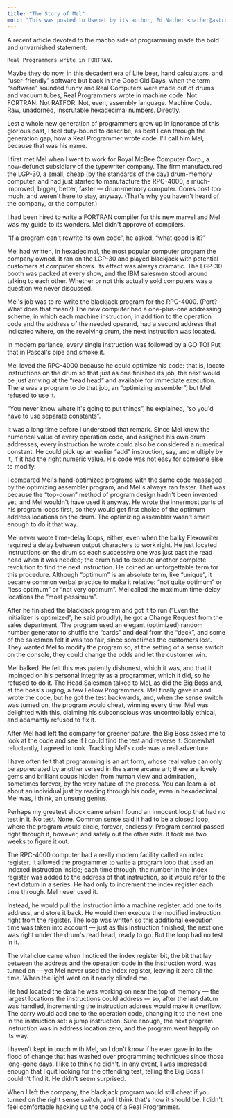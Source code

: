 ```yaml
---
title: "The Story of Mel"
moto: "This was posted to Usenet by its author, Ed Nather <nather@astro.as.utexas.edu>, on May 21, 1983."
---
```


A recent article devoted to the macho side of programming
made the bold and unvarnished statement:

    Real Programmers write in FORTRAN.

Maybe they do now,
in this decadent era of
Lite beer, hand calculators, and “user-friendly” software
but back in the Good Old Days,
when the term “software” sounded funny
and Real Computers were made out of drums and vacuum tubes,
Real Programmers wrote in machine code.
Not FORTRAN. Not RATFOR. Not, even, assembly language.
Machine Code.
Raw, unadorned, inscrutable hexadecimal numbers.
Directly.

Lest a whole new generation of programmers
grow up in ignorance of this glorious past,
I feel duty-bound to describe,
as best I can through the generation gap,
how a Real Programmer wrote code.
I'll call him Mel,
because that was his name.

I first met Mel when I went to work for Royal McBee Computer Corp.,
a now-defunct subsidiary of the typewriter company.
The firm manufactured the LGP-30,
a small, cheap (by the standards of the day)
drum-memory computer,
and had just started to manufacture
the RPC-4000, a much-improved,
bigger, better, faster — drum-memory computer.
Cores cost too much,
and weren't here to stay, anyway.
(That's why you haven't heard of the company,
or the computer.)

I had been hired to write a FORTRAN compiler
for this new marvel and Mel was my guide to its wonders.
Mel didn't approve of compilers.

“If a program can't rewrite its own code”,
he asked, “what good is it?”

Mel had written,
in hexadecimal,
the most popular computer program the company owned.
It ran on the LGP-30
and played blackjack with potential customers
at computer shows.
Its effect was always dramatic.
The LGP-30 booth was packed at every show,
and the IBM salesmen stood around
talking to each other.
Whether or not this actually sold computers
was a question we never discussed.

Mel's job was to re-write
the blackjack program for the RPC-4000.
(Port? What does that mean?)
The new computer had a one-plus-one
addressing scheme,
in which each machine instruction,
in addition to the operation code
and the address of the needed operand,
had a second address that indicated where, on the revolving drum,
the next instruction was located.

In modern parlance,
every single instruction was followed by a GO TO!
Put that in Pascal's pipe and smoke it.

Mel loved the RPC-4000
because he could optimize his code:
that is, locate instructions on the drum
so that just as one finished its job,
the next would be just arriving at the “read head”
and available for immediate execution.
There was a program to do that job,
an “optimizing assembler”,
but Mel refused to use it.

“You never know where it's going to put things”,
he explained, “so you'd have to use separate constants”.

It was a long time before I understood that remark.
Since Mel knew the numerical value
of every operation code,
and assigned his own drum addresses,
every instruction he wrote could also be considered
a numerical constant.
He could pick up an earlier “add” instruction, say,
and multiply by it,
if it had the right numeric value.
His code was not easy for someone else to modify.

I compared Mel's hand-optimized programs
with the same code massaged by the optimizing assembler program,
and Mel's always ran faster.
That was because the “top-down” method of program design
hadn't been invented yet,
and Mel wouldn't have used it anyway.
He wrote the innermost parts of his program loops first,
so they would get first choice
of the optimum address locations on the drum.
The optimizing assembler wasn't smart enough to do it that way.

Mel never wrote time-delay loops, either,
even when the balky Flexowriter
required a delay between output characters to work right.
He just located instructions on the drum
so each successive one was just past the read head
when it was needed;
the drum had to execute another complete revolution
to find the next instruction.
He coined an unforgettable term for this procedure.
Although “optimum” is an absolute term,
like “unique”, it became common verbal practice
to make it relative:
“not quite optimum” or “less optimum”
or “not very optimum”.
Mel called the maximum time-delay locations
the “most pessimum”.

After he finished the blackjack program
and got it to run
(“Even the initializer is optimized”,
he said proudly),
he got a Change Request from the sales department.
The program used an elegant (optimized)
random number generator
to shuffle the “cards” and deal from the “deck”,
and some of the salesmen felt it was too fair,
since sometimes the customers lost.
They wanted Mel to modify the program
so, at the setting of a sense switch on the console,
they could change the odds and let the customer win.

Mel balked.
He felt this was patently dishonest,
which it was,
and that it impinged on his personal integrity as a programmer,
which it did,
so he refused to do it.
The Head Salesman talked to Mel,
as did the Big Boss and, at the boss's urging,
a few Fellow Programmers.
Mel finally gave in and wrote the code,
but he got the test backwards,
and, when the sense switch was turned on,
the program would cheat, winning every time.
Mel was delighted with this,
claiming his subconscious was uncontrollably ethical,
and adamantly refused to fix it.

After Mel had left the company for greener pa$ture$,
the Big Boss asked me to look at the code
and see if I could find the test and reverse it.
Somewhat reluctantly, I agreed to look.
Tracking Mel's code was a real adventure.

I have often felt that programming is an art form,
whose real value can only be appreciated
by another versed in the same arcane art;
there are lovely gems and brilliant coups
hidden from human view and admiration, sometimes forever,
by the very nature of the process.
You can learn a lot about an individual
just by reading through his code,
even in hexadecimal.
Mel was, I think, an unsung genius.

Perhaps my greatest shock came
when I found an innocent loop that had no test in it.
No test. None.
Common sense said it had to be a closed loop,
where the program would circle, forever, endlessly.
Program control passed right through it, however,
and safely out the other side.
It took me two weeks to figure it out.

The RPC-4000 computer had a really modern facility
called an index register.
It allowed the programmer to write a program loop
that used an indexed instruction inside;
each time through,
the number in the index register
was added to the address of that instruction,
so it would refer
to the next datum in a series.
He had only to increment the index register
each time through.
Mel never used it.

Instead, he would pull the instruction into a machine register,
add one to its address,
and store it back.
He would then execute the modified instruction
right from the register.
The loop was written so this additional execution time
was taken into account —
just as this instruction finished,
the next one was right under the drum's read head,
ready to go.
But the loop had no test in it.

The vital clue came when I noticed
the index register bit,
the bit that lay between the address
and the operation code in the instruction word,
was turned on —
yet Mel never used the index register,
leaving it zero all the time.
When the light went on it nearly blinded me.

He had located the data he was working on
near the top of memory —
the largest locations the instructions could address —
so, after the last datum was handled,
incrementing the instruction address
would make it overflow.
The carry would add one to the
operation code, changing it to the next one in the instruction set:
a jump instruction.
Sure enough, the next program instruction was
in address location zero,
and the program went happily on its way.

I haven't kept in touch with Mel,
so I don't know if he ever gave in to the flood of
change that has washed over programming techniques
since those long-gone days.
I like to think he didn't.
In any event,
I was impressed enough that I quit looking for the
offending test,
telling the Big Boss I couldn't find it.
He didn't seem surprised.

When I left the company,
the blackjack program would still cheat
if you turned on the right sense switch,
and I think that's how it should be.
I didn't feel comfortable
hacking up the code of a Real Programmer.
